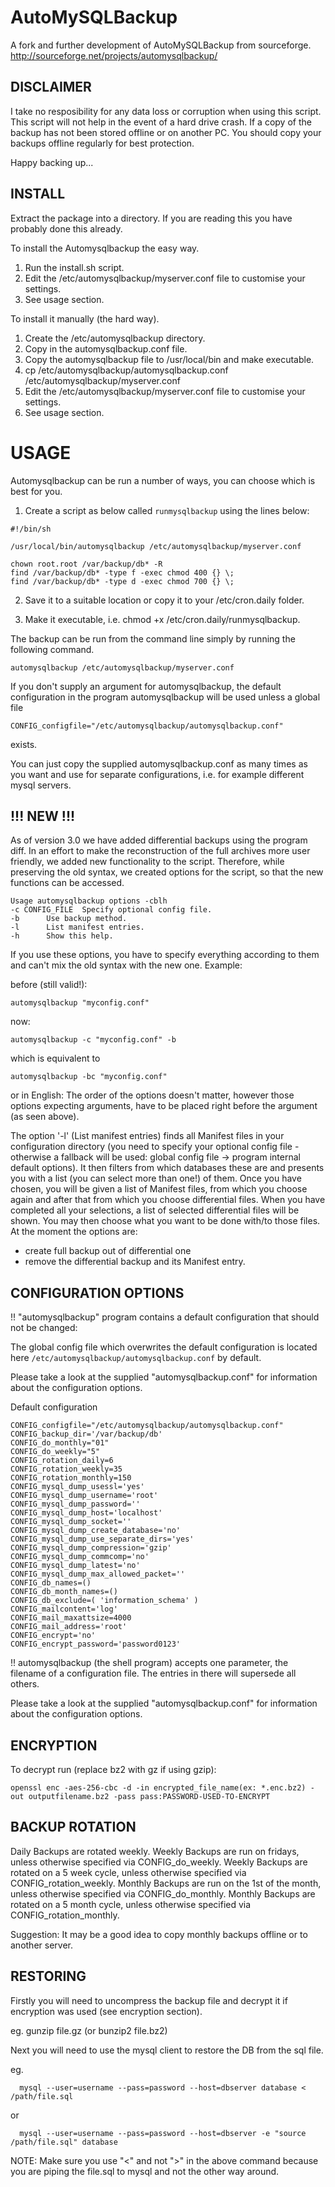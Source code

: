 # AutoMySQLBackup

A fork and further development of AutoMySQLBackup from sourceforge. http://sourceforge.net/projects/automysqlbackup/ 

## DISCLAIMER

I take no resposibility for any data loss or corruption when using this script.
This script will not help in the event of a hard drive crash. If a copy of the
backup has not been stored offline or on another PC. You should copy your backups
offline regularly for best protection.

Happy backing up...

## INSTALL

Extract the package into a directory. If you are reading this you have probably done
this already.

To install the Automysqlbackup the easy way.
1. Run the install.sh script.
2. Edit the /etc/automysqlbackup/myserver.conf file to customise your settings.
3. See usage section.

To install it manually (the hard way).
1. Create the /etc/automysqlbackup directory.
2. Copy in the automysqlbackup.conf file.
3. Copy the automysqlbackup file to /usr/local/bin and make executable.
4. cp /etc/automysqlbackup/automysqlbackup.conf /etc/automysqlbackup/myserver.conf
5. Edit the /etc/automysqlbackup/myserver.conf file to customise your settings.
6. See usage section.

# USAGE

Automysqlbackup can be run a number of ways, you can choose which is best for you.

1. Create a script as below called `runmysqlbackup` using the lines below:

```
#!/bin/sh

/usr/local/bin/automysqlbackup /etc/automysqlbackup/myserver.conf
```

```
chown root.root /var/backup/db* -R
find /var/backup/db* -type f -exec chmod 400 {} \;
find /var/backup/db* -type d -exec chmod 700 {} \;
```

2. Save it to a suitable location or copy it to your /etc/cron.daily folder. 

3. Make it executable, i.e. chmod +x /etc/cron.daily/runmysqlbackup.


The backup can be run from the command line simply by running the following command.
```
automysqlbackup /etc/automysqlbackup/myserver.conf
```
If you don't supply an argument for automysqlbackup, the default configuration
in the program automysqlbackup will be used unless a global file
```
CONFIG_configfile="/etc/automysqlbackup/automysqlbackup.conf"
```
exists.

You can just copy the supplied automysqlbackup.conf as many times as you want
and use for separate configurations, i.e. for example different mysql servers.

## !!! NEW !!!

As of version 3.0 we have added differential backups using the program diff. In an
effort to make the reconstruction of the full archives more user friendly, we
added new functionality to the script. Therefore, while preserving the old syntax,
we created options for the script, so that the new functions can be accessed.
```
Usage automysqlbackup options -cblh
-c CONFIG_FILE  Specify optional config file.
-b      Use backup method.
-l      List manifest entries.
-h      Show this help.
```
If you use these options, you have to specify everything according to them and can't
mix the old syntax with the new one. Example:

before (still valid!):
```
automysqlbackup "myconfig.conf"
```
now:
```
automysqlbackup -c "myconfig.conf" -b
```
which is equivalent to
```
automysqlbackup -bc "myconfig.conf"
```
or in English: The order of the options doesn't matter, however those options expecting
arguments, have to be placed right before the argument (as seen above).

The option '-l' (List manifest entries) finds all Manifest files in your configuration
directory (you need to specify your optional config file - otherwise a fallback will be
used: global config file -> program internal default options). It then filters from which
databases these are and presents you with a list (you can select more than one!) of them.
Once you have chosen, you will be given a list of Manifest files, from which you choose
again and after that from which you choose differential files. When you have completed
all your selections, a list of selected differential files will be shown. You may then
choose what you want to be done with/to those files. At the moment the options are:
- create full backup out of differential one
- remove the differential backup and its Manifest entry.


## CONFIGURATION OPTIONS

!! "automysqlbackup" program contains a default configuration that should not be changed:

The global config file which overwrites the default configuration is located here
`/etc/automysqlbackup/automysqlbackup.conf` by default.

Please take a look at the supplied "automysqlbackup.conf" for information about the configuration options.

Default configuration
```
CONFIG_configfile="/etc/automysqlbackup/automysqlbackup.conf"
CONFIG_backup_dir='/var/backup/db'
CONFIG_do_monthly="01"
CONFIG_do_weekly="5"
CONFIG_rotation_daily=6
CONFIG_rotation_weekly=35
CONFIG_rotation_monthly=150
CONFIG_mysql_dump_usessl='yes'
CONFIG_mysql_dump_username='root'
CONFIG_mysql_dump_password=''
CONFIG_mysql_dump_host='localhost'
CONFIG_mysql_dump_socket=''
CONFIG_mysql_dump_create_database='no'
CONFIG_mysql_dump_use_separate_dirs='yes'
CONFIG_mysql_dump_compression='gzip'
CONFIG_mysql_dump_commcomp='no'
CONFIG_mysql_dump_latest='no'
CONFIG_mysql_dump_max_allowed_packet=''
CONFIG_db_names=()
CONFIG_db_month_names=()
CONFIG_db_exclude=( 'information_schema' )
CONFIG_mailcontent='log'
CONFIG_mail_maxattsize=4000
CONFIG_mail_address='root'
CONFIG_encrypt='no'
CONFIG_encrypt_password='password0123'
```

!! automysqlbackup (the shell program) accepts one parameter, the filename of a configuration file. The entries in there will supersede all others.

Please take a look at the supplied "automysqlbackup.conf" for information about the configuration options.



## ENCRYPTION

To decrypt run (replace bz2 with gz if using gzip):

`openssl enc -aes-256-cbc -d -in encrypted_file_name(ex: *.enc.bz2) -out outputfilename.bz2 -pass pass:PASSWORD-USED-TO-ENCRYPT`



## BACKUP ROTATION

Daily Backups are rotated weekly.
Weekly Backups are run on fridays, unless otherwise specified via CONFIG_do_weekly.
Weekly Backups are rotated on a 5 week cycle, unless otherwise specified via CONFIG_rotation_weekly.
Monthly Backups are run on the 1st of the month, unless otherwise specified via CONFIG_do_monthly.
Monthly Backups are rotated on a 5 month cycle, unless otherwise specified via CONFIG_rotation_monthly.

Suggestion: It may be a good idea to copy monthly backups offline or to another server.



## RESTORING

Firstly you will need to uncompress the backup file and decrypt it if encryption was used (see encryption section).

eg.
gunzip file.gz (or bunzip2 file.bz2)

Next you will need to use the mysql client to restore the DB from the sql file.

eg.
```
  mysql --user=username --pass=password --host=dbserver database < /path/file.sql
```
or
```
  mysql --user=username --pass=password --host=dbserver -e "source /path/file.sql" database
```

NOTE: Make sure you use "<" and not ">" in the above command because you are piping the file.sql to mysql and not the other way around.
